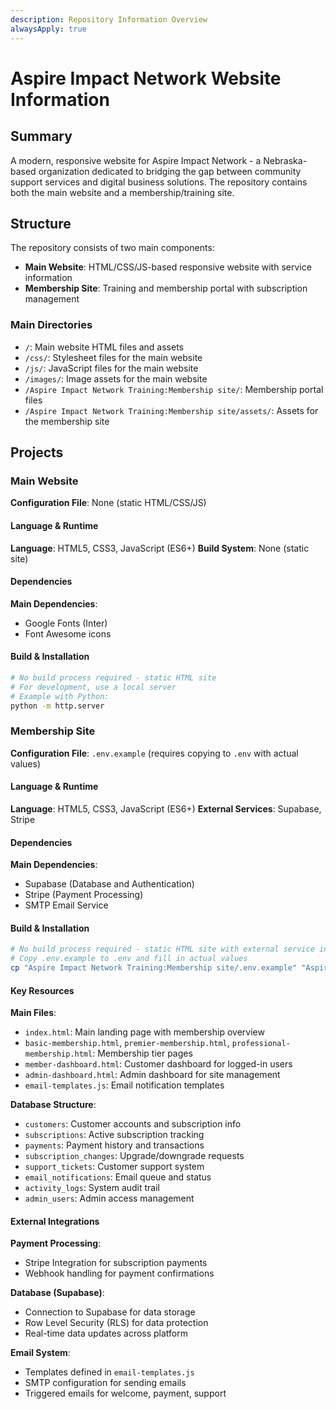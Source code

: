 ```yaml
---
description: Repository Information Overview
alwaysApply: true
---
```


# Aspire Impact Network Website Information

## Summary
A modern, responsive website for Aspire Impact Network - a Nebraska-based organization dedicated to bridging the gap between community support services and digital business solutions. The repository contains both the main website and a membership/training site.

## Structure
The repository consists of two main components:
- **Main Website**: HTML/CSS/JS-based responsive website with service information
- **Membership Site**: Training and membership portal with subscription management

### Main Directories
- `/`: Main website HTML files and assets
- `/css/`: Stylesheet files for the main website
- `/js/`: JavaScript files for the main website
- `/images/`: Image assets for the main website
- `/Aspire Impact Network Training:Membership site/`: Membership portal files
- `/Aspire Impact Network Training:Membership site/assets/`: Assets for the membership site

## Projects

### Main Website
**Configuration File**: None (static HTML/CSS/JS)

#### Language & Runtime
**Language**: HTML5, CSS3, JavaScript (ES6+)
**Build System**: None (static site)

#### Dependencies
**Main Dependencies**:
- Google Fonts (Inter)
- Font Awesome icons

#### Build & Installation
```bash
# No build process required - static HTML site
# For development, use a local server
# Example with Python:
python -m http.server
```

### Membership Site
**Configuration File**: `.env.example` (requires copying to `.env` with actual values)

#### Language & Runtime
**Language**: HTML5, CSS3, JavaScript (ES6+)
**External Services**: Supabase, Stripe

#### Dependencies
**Main Dependencies**:
- Supabase (Database and Authentication)
- Stripe (Payment Processing)
- SMTP Email Service

#### Build & Installation
```bash
# No build process required - static HTML site with external service integrations
# Copy .env.example to .env and fill in actual values
cp "Aspire Impact Network Training:Membership site/.env.example" "Aspire Impact Network Training:Membership site/.env"
```

#### Key Resources
**Main Files**:
- `index.html`: Main landing page with membership overview
- `basic-membership.html`, `premier-membership.html`, `professional-membership.html`: Membership tier pages
- `member-dashboard.html`: Customer dashboard for logged-in users
- `admin-dashboard.html`: Admin dashboard for site management
- `email-templates.js`: Email notification templates

**Database Structure**:
- `customers`: Customer accounts and subscription info
- `subscriptions`: Active subscription tracking
- `payments`: Payment history and transactions
- `subscription_changes`: Upgrade/downgrade requests
- `support_tickets`: Customer support system
- `email_notifications`: Email queue and status
- `activity_logs`: System audit trail
- `admin_users`: Admin access management

#### External Integrations
**Payment Processing**:
- Stripe Integration for subscription payments
- Webhook handling for payment confirmations

**Database (Supabase)**:
- Connection to Supabase for data storage
- Row Level Security (RLS) for data protection
- Real-time data updates across platform

**Email System**:
- Templates defined in `email-templates.js`
- SMTP configuration for sending emails
- Triggered emails for welcome, payment, support